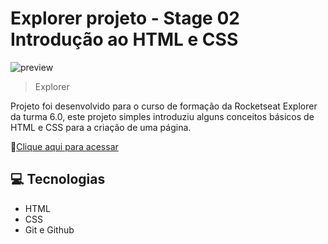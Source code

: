 # Explorer projeto - Stage 02 Introdução ao HTML e CSS

![preview](./.github/preview.png)

> Explorer

Projeto foi desenvolvido para o curso de formação da Rocketseat Explorer da turma 6.0, este projeto simples introduziu alguns conceitos básicos de HTML e CSS para a criação de uma página.

🔗[Clique aqui para acessar](https://felipepleao.github.io/explorer-pj01/)

## 💻 Tecnologias

- HTML
- CSS
- Git e Github

